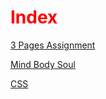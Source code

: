 <DOCTYPE html>
<html lang="en">
<head>
  <title>Index Page</title>
<style>
  h1 {color:red;}
</style>
</head>
<body>
<h1>Index</h1>

<a href="https://gavin-casey.github.io/caseyg3pages1/">3 Pages Assignment</a>
  
<a href="https://gavin-casey.github.io/MBS/">Mind Body Soul</a>

<a href="https://gavin-casey.github.io/caseygcss/">CSS</a>
